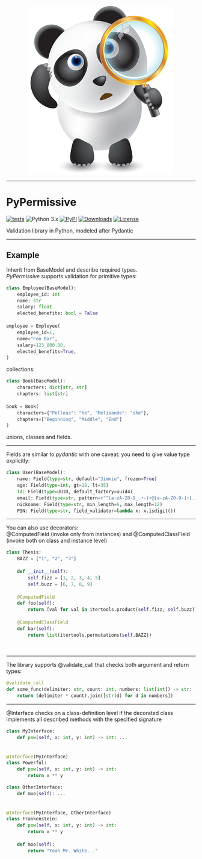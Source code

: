 <p align="center">
  <img src="https://github.com/kaliv0/pypermissive/blob/main/assets/permissive.jpg?raw=true" alt="Permissive Path">
</p>

---

# PyPermissive

[![tests](https://img.shields.io/github/actions/workflow/status/kaliv0/pypermissive/ci.yml)](https://github.com/kaliv0/pypermissive/actions/workflows/ci.yml)
![Python 3.x](https://img.shields.io/badge/python-3.12-blue?style=flat-square&logo=Python&logoColor=white)
[![PyPI](https://img.shields.io/pypi/v/pypermissive.svg)](https://pypi.org/project/pypermissive/)
[![Downloads](https://static.pepy.tech/badge/pypermissive)](https://pepy.tech/projects/pypermissive)
[![License](https://img.shields.io/badge/License-MIT-yellow?style=flat-square)](https://github.com/kaliv0/pypermissive/blob/main/LICENSE)

Validation library in Python, modeled after Pydantic

--------------------------------
## Example

Inherit from BaseModel and describe required types.<br>
<i>PyPermissive</i> supports validation for primitive types:
```python
class Employee(BaseModel):
    employee_id: int
    name: str
    salary: float
    elected_benefits: bool = False
    
employee = Employee(
    employee_id=1,
    name="Foo Bar",
    salary=123_000.00,
    elected_benefits=True,
)
```
collections:
```python
class Book(BaseModel):
    characters: dict[str, str]
    chapters: list[str]
    
book = Book(
    characters={"Pelleas": "he", "Melisande": "she"},
    chapters=["Beginning", "Middle", "End"]
)
```
unions, classes and fields.<br>

--------------------------------
Fields are similar to <i>pydantic</i> with one caveat: you need to give value type explicitly:
```python
class User(BaseModel):
    name: Field(type=str, default="Jimmie", frozen=True)
    age: Field(type=int, gt=18, lt=35)
    id: Field(type=UUID, default_factory=uuid4)
    email: Field(type=str, pattern=r"^[a-zA-Z0-9_.+-]+@[a-zA-Z0-9-]+[.][a-zA-Z0-9-.]+$")
    nickname: Field(type=str, min_length=6, max_length=12)
    PIN: Field(type=str, field_validator=lambda x: x.isdigit())

```

--------------------------------
You can also use decorators:<br>
@ComputedField (invoke only from instances) and @ComputedClassField (invoke both on class and instance level)
```python
class Thesis:
    BAZZ = ["1", "2", "3"]

    def __init__(self):
        self.fizz = [1, 2, 3, 4, 5]
        self.buzz = [6, 7, 8, 9]

    @ComputedField
    def foo(self):
        return [val for val in itertools.product(self.fizz, self.buzz)]

    @ComputedClassField
    def bar(self):
        return list(itertools.permutations(self.BAZZ))

    
```

--------------------------------
The library supports @validate_call that checks both argument and return types:
```python
@validate_call
def some_func(delimiter: str, count: int, numbers: list[int]) -> str:
    return (delimiter * count).join([str(d) for d in numbers])
```

--------------------------------
@Interface checks on a class-definition level if the decorated class implements all described methods with the specified signature
```python
class MyInterface:
    def pow(self, x: int, y: int) -> int: ...


@Interface(MyInterface)
class Powerful:
    def pow(self, x: int, y: int) -> int:
        return x ** y
```

```python
class OtherInterface:
    def moo(self): ...


@Interface(MyInterface, OtherInterface)
class Frankenstein:
    def pow(self, x: int, y: int) -> int:
        return x ** y

    def moo(self):
        return "Yeah Mr. White..."
```
